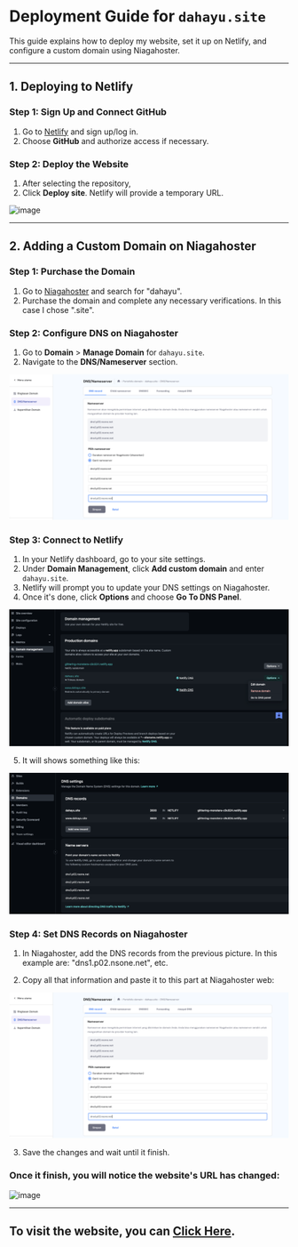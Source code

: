 # Deployment Guide for `dahayu.site`

This guide explains how to deploy my website, set it up on Netlify, and configure a custom domain using Niagahoster.

---

## 1. Deploying to Netlify

### Step 1: Sign Up and Connect GitHub

1. Go to [Netlify](https://www.netlify.com/) and sign up/log in.
2. Choose **GitHub** and authorize access if necessary.

### Step 2: Deploy the Website

1. After selecting the repository,
2. Click **Deploy site**. Netlify will provide a temporary URL.

![image](./assets/docss/SS-6.png)

---

## 2. Adding a Custom Domain on Niagahoster

### Step 1: Purchase the Domain

1. Go to [Niagahoster](https://www.niagahoster.co.id/) and search for "dahayu".
2. Purchase the domain and complete any necessary verifications. In this case I chose ".site".

### Step 2: Configure DNS on Niagahoster

1. Go to **Domain** > **Manage Domain** for `dahayu.site`.
2. Navigate to the **DNS/Nameserver** section.

![image](./assets/docs/SS-14.png)

### Step 3: Connect to Netlify

1. In your Netlify dashboard, go to your site settings.
2. Under **Domain Management**, click **Add custom domain** and enter `dahayu.site`.
3. Netlify will prompt you to update your DNS settings on Niagahoster.
4. Once it's done, click **Options** and choose **Go To DNS Panel**.

![image](./assets/docs/SS-12.png)

5. It will shows something like this:

![image](./assets/docs/SS-13.png)

### Step 4: Set DNS Records on Niagahoster

1. In Niagahoster, add the DNS records from the previous picture. In this example are: "dns1.p02.nsone.net", etc.

2. Copy all that information and paste it to this part at Niagahoster web:

![image](./assets/docs/SS-14.png)

3. Save the changes and wait until it finish.

### Once it finish, you will notice the website's URL has changed:

![image](./assets/docs/SS-15.png)

---

## To visit the website, you can [Click Here](https://dahayu.site/).